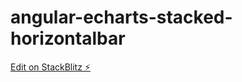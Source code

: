 # angular-echarts-stacked-horizontalbar

[Edit on StackBlitz ⚡️](https://stackblitz.com/edit/angular-echarts-stacked-horizontalbar)